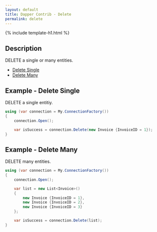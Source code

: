 ```yaml
---
layout: default
title: Dapper Contrib - Delete
permalink: delete
---
```


{% include template-h1.html %}

## Description
DELETE a single or many entities.

- [Delete Single](#example---delete-single)
- [Delete Many](#example---delete-single)

## Example - Delete Single
DELETE a single entitiy.

```csharp
using (var connection = My.ConnectionFactory())
{
    connection.Open();

    var isSuccess = connection.Delete(new Invoice {InvoiceID = 1});
}
```

## Example - Delete Many
DELETE many entities.

```csharp
using (var connection = My.ConnectionFactory())
{
    connection.Open();

    var list = new List<Invoice>()
    {
        new Invoice {InvoiceID = 1},
        new Invoice {InvoiceID = 2},
        new Invoice {InvoiceID = 3}
    };

    var isSuccess = connection.Delete(list);
}
```
